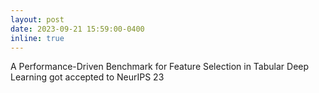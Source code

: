 ```yaml
---
layout: post
date: 2023-09-21 15:59:00-0400
inline: true
---
```


A Performance-Driven Benchmark for Feature Selection in Tabular Deep Learning got accepted to NeurIPS 23 



